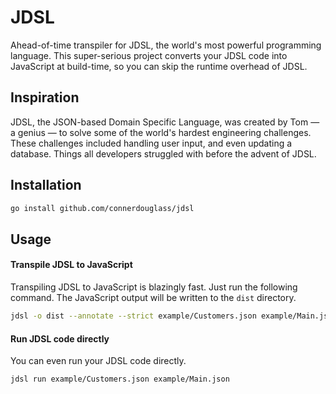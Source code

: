 # JDSL

Ahead-of-time transpiler for JDSL, the world's most powerful programming language. This super-serious project converts your JDSL code into JavaScript at build-time, so you can skip the runtime overhead of JDSL.

## Inspiration

JDSL, the JSON-based Domain Specific Language, was created by Tom &mdash; a genius &mdash; to solve some of the world's hardest engineering challenges. These challenges included handling user input, and even updating a database. Things all developers struggled with before the advent of JDSL.

## Installation

```bash
go install github.com/connerdouglass/jdsl
```

## Usage

#### Transpile JDSL to JavaScript

Transpiling JDSL to JavaScript is blazingly fast. Just run the following command. The JavaScript output will be written to the `dist` directory.

```bash
jdsl -o dist --annotate --strict example/Customers.json example/Main.json
```

#### Run JDSL code directly

You can even run your JDSL code directly.

```bash
jdsl run example/Customers.json example/Main.json
```


